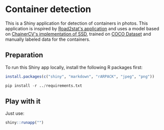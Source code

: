 # Container detection

This is a Shiny application for detection of containers in photos. 
This application is inspired by [Road2stat's application](https://github.com/road2stat/imgsvd/) and uses a model based on [ChainerCV's implementation of SSD](https://github.com/chainer/chainercv/tree/master/examples/ssd),
trained on [COCO Dataset](http://cocodataset.org/) and manually labeled data for the containers.

## Preparation

To run this Shiny app locally, install the following R packages first:

```r
install.packages(c("shiny", "markdown", "rARPACK", "jpeg", "png"))
```

```python
pip install -r ../requirements.txt
```

## Play with it
Just use:

```r
shiny::runapp("")
```

